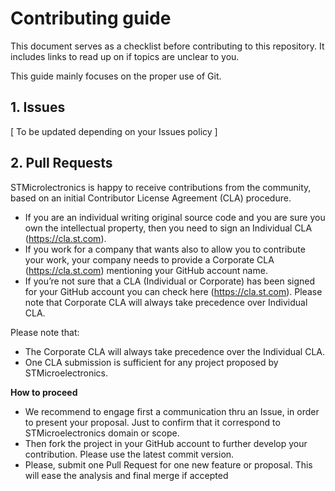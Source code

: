 ﻿# Contributing guide

This document serves as a checklist before contributing to this repository. It includes links to read up on if topics are unclear to you.

This guide mainly focuses on the proper use of Git.

## 1. Issues

[ To be updated depending on your Issues policy ]


## 2. Pull Requests

STMicrolectronics is happy to receive contributions from the community, based on an initial Contributor License Agreement (CLA) procedure.

* If you are an individual writing original source code and you are sure you own the intellectual property, then you need to sign an Individual CLA (https://cla.st.com).
* If you work for a company that wants also to allow you to contribute your work, your company needs to provide a Corporate CLA (https://cla.st.com) mentioning your GitHub account name.
* If you’re not sure that a CLA (Individual or Corporate) has been signed for your GitHub account you can check here (https://cla.st.com). Please note that Corporate CLA will always take precedence over Individual CLA.


Please note that:

* The Corporate CLA will always take precedence over the Individual CLA.
* One CLA submission is sufficient for any project proposed by STMicroelectronics.

__How to proceed__

* We recommend to engage first a communication thru an Issue, in order to present your proposal. Just to confirm that it correspond to STMicroelectronics domain or scope.
* Then fork the project in your GitHub account to further develop your contribution. Please use the latest commit version.
* Please, submit one Pull Request for one new feature or proposal. This will ease the analysis and final merge if accepted

